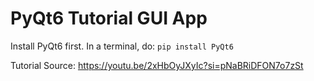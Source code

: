 # PyQt6 Tutorial GUI App

Install PyQt6 first. In a terminal, do:
`pip install PyQt6`

Tutorial Source: https://youtu.be/2xHbOyJXyIc?si=pNaBRiDFON7o7zSt